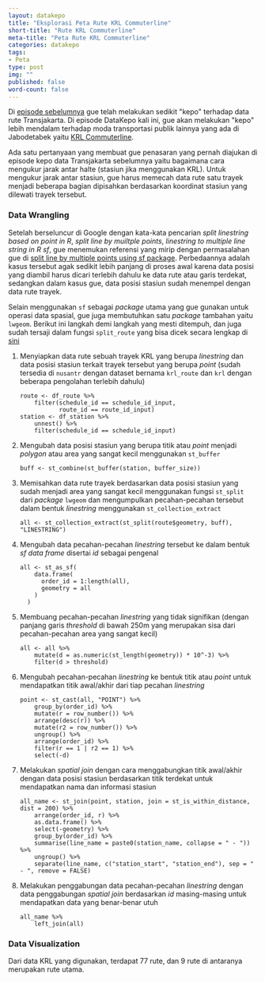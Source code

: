 ```yaml
---
layout: datakepo
title: "Eksplorasi Peta Rute KRL Commuterline"
short-title: "Rute KRL Commuterline"
meta-title: "Peta Rute KRL Commuterline"
categories: datakepo
tags:
- Peta
type: post
img: ""
published: false
word-count: false
---
```


Di [episode sebelumnya](../../datakepo/rute-transjakarta/) gue telah melakukan sedikit "kepo" terhadap data rute Transjakarta. Di episode DataKepo kali ini, gue akan melakukan "kepo" lebih mendalam terhadap moda transportasi publik lainnya yang ada di Jabodetabek yaitu [KRL Commuterline](https://en.wikipedia.org/wiki/KRL_Commuterline). 

Ada satu pertanyaan yang membuat gue penasaran yang pernah diajukan di episode kepo data Transjakarta sebelumnya yaitu bagaimana cara mengukur jarak antar halte (stasiun jika menggunakan KRL). Untuk mengukur jarak antar stasiun, gue harus memecah data rute satu trayek menjadi beberapa bagian dipisahkan berdasarkan koordinat stasiun yang dilewati trayek tersebut.

### Data Wrangling

Setelah berseluncur di Google dengan kata-kata pencarian *split linestring based on point in R*, *split line by muiltple points*, *linestring to multiple line string in R sf*, gue menemukan referensi yang mirip dengan permasalahan gue di [split line by multiple points using sf package](https://stackoverflow.com/questions/55519152/split-line-by-multiple-points-using-sf-package). Perbedaannya adalah kasus tersebut agak sedikit lebih panjang di proses awal karena data posisi yang diambil harus dicari terlebih dahulu ke data rute atau garis terdekat, sedangkan dalam kasus gue, data posisi stasiun sudah menempel dengan data rute trayek. 

Selain menggunakan `sf` sebagai *package* utama yang gue gunakan untuk operasi data spasial, gue juga membutuhkan satu *package* tambahan yaitu `lwgeom`. Berikut ini langkah demi langkah yang mesti ditempuh, dan juga sudah tersaji dalam fungsi `split_route` yang bisa dicek secara lengkap di [sini](https://github.com/rasyidstat/krl/blob/master/krl_04_split.R)

1. Menyiapkan data rute sebuah trayek KRL yang berupa *linestring* dan data posisi stasiun terkait trayek tersebut yang berupa *point* (sudah tersedia di `nusantr` dengan dataset bernama `krl_route` dan `krl` dengan beberapa pengolahan terlebih dahulu)

	```
	route <- df_route %>% 
	    filter(schedule_id == schedule_id_input,
	           route_id == route_id_input)
	station <- df_station %>%
	    unnest() %>% 
	    filter(schedule_id == schedule_id_input)
	```

2. Mengubah data posisi stasiun yang berupa titik atau *point* menjadi *polygon* atau area yang sangat kecil menggunakan `st_buffer`

	```
	buff <- st_combine(st_buffer(station, buffer_size))
	```

3. Memisahkan data rute trayek berdasarkan data posisi stasiun yang sudah menjadi area yang sangat kecil menggunakan fungsi `st_split` dari *package* `lwgeom` dan mengumpulkan pecahan-pecahan tersebut dalam bentuk *linestring* menggunakan `st_collection_extract`

	```
	all <- st_collection_extract(st_split(route$geometry, buff), "LINESTRING")
	```

4. Mengubah data pecahan-pecahan *linestring* tersebut ke dalam bentuk *sf data frame* disertai *id* sebagai pengenal

	```
	all <- st_as_sf(
	    data.frame(
	      order_id = 1:length(all),
	      geometry = all
	    )
	  )
	```

5. Membuang pecahan-pecahan *linestring* yang tidak signifikan (dengan panjang garis *threshold* di bawah 250m yang merupakan sisa dari pecahan-pecahan area yang sangat kecil)

	```
	all <- all %>% 
	    mutate(d = as.numeric(st_length(geometry)) * 10^-3) %>% 
	    filter(d > threshold)
	```

6. Mengubah pecahan-pecahan *linestring* ke bentuk titik atau *point* untuk mendapatkan titik awal/akhir dari tiap pecahan *linestring*

	```
	point <- st_cast(all, "POINT") %>% 
	    group_by(order_id) %>% 
	    mutate(r = row_number()) %>% 
	    arrange(desc(r)) %>% 
	    mutate(r2 = row_number()) %>% 
	    ungroup() %>% 
	    arrange(order_id) %>% 
	    filter(r == 1 | r2 == 1) %>% 
	    select(-d)
	```

7. Melakukan *spatial join* dengan cara menggabungkan titik awal/akhir dengan data posisi stasiun berdasarkan titik terdekat untuk mendapatkan nama dan informasi stasiun 

	```
	all_name <- st_join(point, station, join = st_is_within_distance, dist = 200) %>% 
	    arrange(order_id, r) %>% 
	    as.data.frame() %>% 
	    select(-geometry) %>% 
	    group_by(order_id) %>% 
	    summarise(line_name = paste0(station_name, collapse = " - ")) %>% 
	    ungroup() %>% 
	    separate(line_name, c("station_start", "station_end"), sep = " - ", remove = FALSE)
	```

8. Melakukan penggabungan data pecahan-pecahan *linestring* dengan data penggabungan *spatial join* berdasarkan *id* masing-masing untuk mendapatkan data yang benar-benar utuh

	```
	all_name %>% 
	    left_join(all) 
	```

### Data Visualization

Dari data KRL yang digunakan, terdapat 77 rute, dan 9 rute di antaranya merupakan rute utama. 






